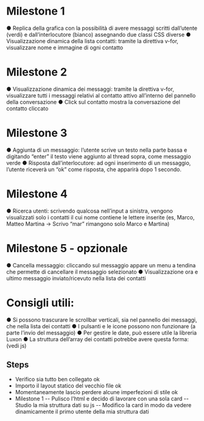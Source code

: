 
# Milestone 1
● Replica della grafica con la possibilità di avere messaggi scritti dall’utente (verdi) e dall’interlocutore (bianco) assegnando due classi CSS diverse
● Visualizzazione dinamica della lista contatti: tramite la direttiva v-for, visualizzare nome e immagine di ogni contatto

# Milestone 2
● Visualizzazione dinamica dei messaggi: tramite la direttiva v-for, visualizzare tutti i messaggi relativi al contatto attivo all’interno del pannello della conversazione
● Click sul contatto mostra la conversazione del contatto cliccato

# Milestone 3
● Aggiunta di un messaggio: l’utente scrive un testo nella parte bassa e digitando
“enter” il testo viene aggiunto al thread sopra, come messaggio verde
● Risposta dall’interlocutore: ad ogni inserimento di un messaggio, l’utente riceverà
un “ok” come risposta, che apparirà dopo 1 secondo.

# Milestone 4
● Ricerca utenti: scrivendo qualcosa nell’input a sinistra, vengono visualizzati solo i
contatti il cui nome contiene le lettere inserite (es, Marco, Matteo Martina -> Scrivo
“mar” rimangono solo Marco e Martina)

# Milestone 5 - opzionale
● Cancella messaggio: cliccando sul messaggio appare un menu a tendina che
permette di cancellare il messaggio selezionato
● Visualizzazione ora e ultimo messaggio inviato/ricevuto nella lista dei contatti

# Consigli utili:
● Si possono trascurare le scrollbar verticali, sia nel pannello dei messaggi, che nella lista dei contatti
● I pulsanti e le icone possono non funzionare (a parte l’invio del messaggio)
● Per gestire le date, può essere utile la libreria Luxon
● La struttura dell’array dei contatti potrebbe avere questa forma: (vedi js)

## Steps
- Verifico sia tutto ben collegato ok
- Importo il layout statico del vecchio file ok
- Momentaneamente lascio perdere alcune imperfezioni di stile ok
- Milestone 1
-- Pulisco l'html e decido di lavorare con una sola card
-- Studio la mia struttura dati su js
-- Modifico la card in modo da vedere dinamicamente il primo utente della mia struttura dati